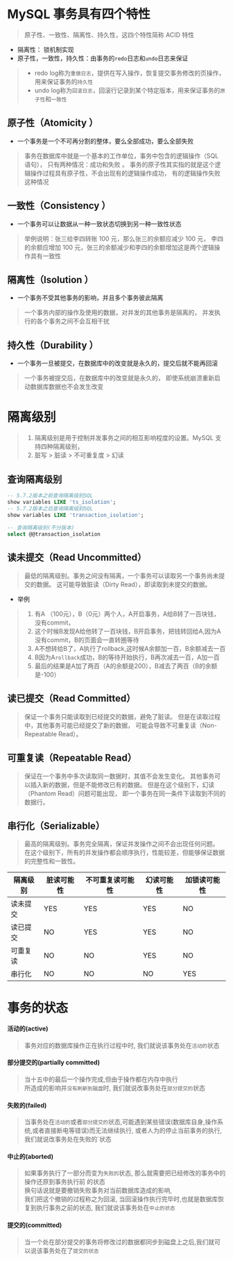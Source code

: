 # MySQL 事务具有四个特性
> 原子性、一致性、隔离性、持久性，这四个特性简称 ACID 特性

- 隔离性： 锁机制实现
- 原子性，一致性，持久性：由事务的`redo`日志和`undo`日志来保证
> - redo log称为`重做日志`，提供在写入操作，恢复提交事务修改的页操作，用来保证事务的`持久性`
> - undo log称为`回滚日志`，回滚行记录到某个特定版本，用来保证事务的`原子性`和`一致性`
## 原子性（Atomicity ）
- 一个事务是一个不可再分割的整体，要么全部成功，要么全部失败

> 事务在数据库中就是一个基本的工作单位，事务中包含的逻辑操作（SQL 语句），
> 只有两种情况：成功和失败 。
> 事务的原子性其实指的就是这个逻辑操作过程具有原子性，不会出现有的逻辑操作成功，
> 有的逻辑操作失败这种情况

## 一致性（Consistency ）
- 一个事务可以让数据从一种一致状态切换到另一种一致性状态

> 举例说明：张三给李四转账 100 元，那么张三的余额应减少 100 元，
> 李四的余额应增加 100 元，张三的余额减少和李四的余额增加这是两个逻辑操作具有一致性

## 隔离性（Isolution ）
- 一个事务不受其他事务的影响，并且多个事务彼此隔离

> 一个事务内部的操作及使用的数据，对并发的其他事务是隔离的，
> 并发执行的各个事务之间不会互相干扰

## 持久性（Durability ）
- 一个事务一旦被提交，在数据库中的改变就是永久的，提交后就不能再回滚

> 一个事务被提交后，在数据库中的改变就是永久的，
> 即使系统崩溃重新启动数据库数据也不会发生改变

# 隔离级别
> 1. 隔离级别是用于控制并发事务之间的相互影响程度的设置。MySQL 支持四种隔离级别，
> 2. 脏写 > 脏读 > 不可重复度 > 幻读

## 查询隔离级别
```sql
-- 5.7.2版本之前查询隔离级别SQL
show variables LIKE 'ts_isolation';
-- 5.7.2版本之后查询隔离级别SQL
show variables LIKE 'transaction_isolation';
    
-- 查询隔离级别(不分版本)
select @@transaction_isolation
```

## 读未提交（Read Uncommitted）
> 最低的隔离级别。事务之间没有隔离，一个事务可以读取另一个事务尚未提交的数据。
> 这可能导致脏读（Dirty Read），即读取到未提交的数据。
- 举例
> 1. 有A （100元），B（0元）两个人，A开启事务，A给B转了一百块钱，没有commit，
> 2. 这个时候B发现A给他转了一百块钱，B开启事务，把钱转回给A,因为A没有commit，B的页面会一直转圈等待
> 3. A不想转给B了，A执行了rollback,这时候A余额加一百，B余额减去一百
> 4. B因为A`rollback`成功，B的等待开始执行，B再次减去一百，A加一百
> 5. 最后的结果是A加了两百（A的余额是200），B减去了两百（B的余额是-100）

## 读已提交（Read Committed）
> 保证一个事务只能读取到已经提交的数据，避免了脏读。
> 但是在读取过程中，其他事务可能已经提交了新的数据，
> 可能会导致不可重复读（Non-Repeatable Read）。

## 可重复读（Repeatable Read）
> 保证在一个事务中多次读取同一数据时，其值不会发生变化。
> 其他事务可以插入新的数据，但是不能修改已有的数据。
> 但是在这个级别下，幻读（Phantom Read）问题可能出现，
> 即一个事务在同一条件下读取到不同的数据行。

## 串行化（Serializable）
> 最高的隔离级别。事务完全隔离，保证并发操作之间不会出现任何问题。
> 在这个级别下，所有的并发操作都会顺序执行，性能较差，但能够保证数据的完整性和一致性。


| 隔离级别 | 脏读可能性 | 不可重复读可能性 | 幻读可能性 | 加锁读可能性 |
|------|-------|----------|-------|--------|
| 读未提交 | YES   | YES      | YES   | NO     |
| 读已提交 | NO    | YES      | YES   | NO     |
| 可重复读 | NO    | NO       | YES   | NO     |
| 串行化  | NO    | NO       | NO    | YES    |

# 事务的状态
#### 活动的(active)
> 事务对应的数据库操作正在执行过程中时, 我们就说该事务处在`活动的`状态

#### 部分提交的(partially committed)
> 当十五中的最后一个操作完成,但由于操作都在内存中执行\
> 所造成的影响并`没有刷新到磁盘`时, 我们就说改事务处在`部分提交的`状态

#### 失败的(failed)
> 当事务处在`活动的`或者`部分提交的`状态,可能遇到某些错误(数据库自身,操作系统,或者直接断电等错误)而无法继续执行, 
> 或者人为的停止当前事务的执行, 我们就说改事务处在失败的`状态

#### 中止的(aborted)
> 如果事务执行了一部分而变为`失败的`状态, 那么就需要把已经修改的事务中的操作还原到事务执行前 的状态  
> 换句话说就是要撤销失败事务对当前数据库造成的影响,  
> 我们把这个撤销的过程称之为回滚, 当回滚操作执行完毕时,也就是数据库恢复到执行事务之前的状态, 我们就说该事务处在`中止的状态`

#### 提交的(committed)
> 当一个处在部分提交的事务将修改过的数据都同步到磁盘上之后,我们就可以说该事务处在了`提交的状态`